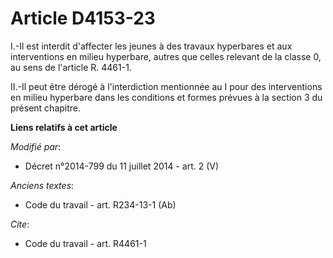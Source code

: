 # Article D4153-23

I.-Il est interdit d'affecter les jeunes à des travaux hyperbares et aux interventions en milieu hyperbare, autres que celles
relevant de la classe 0, au sens de l'article R. 4461-1. 

II.-Il peut être dérogé à l'interdiction mentionnée au I pour des interventions en milieu hyperbare dans les conditions et
formes prévues à la section 3 du présent chapitre.

**Liens relatifs à cet article**

_Modifié par_:

  - Décret n°2014-799 du 11 juillet 2014 - art. 2 (V)

_Anciens textes_:

  - Code du travail - art. R234-13-1 (Ab)

_Cite_:

  - Code du travail - art. R4461-1
